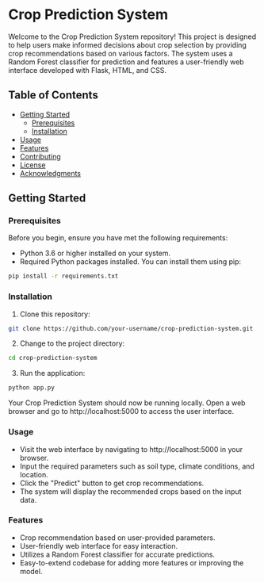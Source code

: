 # Crop Prediction System


Welcome to the Crop Prediction System repository! This project is designed to help users make informed decisions about crop selection by providing crop recommendations based on various factors. The system uses a Random Forest classifier for prediction and features a user-friendly web interface developed with Flask, HTML, and CSS.

## Table of Contents
- [Getting Started](#getting-started)
  - [Prerequisites](#prerequisites)
  - [Installation](#installation)
- [Usage](#usage)
- [Features](#features)
- [Contributing](#contributing)
- [License](#license)
- [Acknowledgments](#acknowledgments)

## Getting Started

### Prerequisites

Before you begin, ensure you have met the following requirements:

- Python 3.6 or higher installed on your system.
- Required Python packages installed. You can install them using pip:

```bash
pip install -r requirements.txt
```
### Installation
1. Clone this repository:
```bash
git clone https://github.com/your-username/crop-prediction-system.git
```
2. Change to the project directory:
```bash
cd crop-prediction-system
```
3. Run the application:
```bash
python app.py
```
Your Crop Prediction System should now be running locally. Open a web browser and go to http://localhost:5000 to access the user interface.

### Usage
- Visit the web interface by navigating to http://localhost:5000 in your browser.
- Input the required parameters such as soil type, climate conditions, and location.
- Click the "Predict" button to get crop recommendations.
- The system will display the recommended crops based on the input data.

### Features
- Crop recommendation based on user-provided parameters.
- User-friendly web interface for easy interaction.
- Utilizes a Random Forest classifier for accurate predictions.
- Easy-to-extend codebase for adding more features or improving the model.



